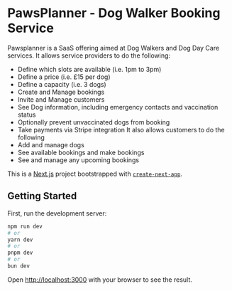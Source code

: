 # PawsPlanner - Dog Walker Booking Service

Pawsplanner is a SaaS offering aimed at Dog Walkers and Dog Day Care services. It allows service providers to do the following:
- Define which slots are available (i.e. 1pm to 3pm)
- Define a price (i.e. £15 per dog)
- Define a capacity (i.e. 3 dogs)
- Create and Manage bookings
- Invite and Manage customers
- See Dog information, including emergency contacts and vaccination status
- Optionally prevent unvaccinated dogs from booking
- Take payments via Stripe integration
It also allows customers to do the following
- Add and manage dogs
- See available bookings and make bookings
- See and manage any upcoming bookings

This is a [Next.js](https://nextjs.org/) project bootstrapped with [`create-next-app`](https://github.com/vercel/next.js/tree/canary/packages/create-next-app).

## Getting Started

First, run the development server:

```bash
npm run dev
# or
yarn dev
# or
pnpm dev
# or
bun dev
```

Open [http://localhost:3000](http://localhost:3000) with your browser to see the result.